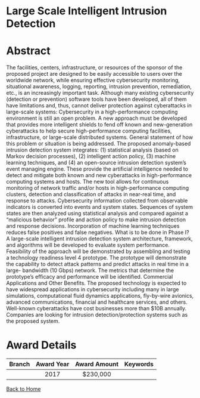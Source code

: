 
Large Scale Intelligent Intrusion Detection
===========================================

# Abstract


The facilities, centers, infrastructure, or resources of the sponsor of the proposed project are designed to be easily accessible to users over the worldwide network, while ensuring effective cybersecurity monitoring, situational awareness, logging, reporting, intrusion prevention, remediation, etc., is an increasingly important task. Although many existing cybersecurity (detection or prevention) software tools have been developed, all of them have limitations and, thus, cannot deliver protection against cyberattacks in large-scale systems: Cybersecurity in a high-performance computing environment is still an open problem. A new approach must be developed that provides more intelligent shields to fend off known and new-generation cyberattacks to help secure high-performance computing facilities, infrastructure, or large-scale distributed systems. General statement of how this problem or situation is being addressed. The proposed anomaly-based intrusion detection system integrates: (1) statistical analysis (based on Markov decision processes), (2) intelligent action policy, (3) machine learning techniques, and (4) an open-source intrusion detection system’s event managing engine. These provide the artificial intelligence needed to detect and mitigate both known and new cyberattacks in high-performance computing systems and hosts. The new tool allows for continuous monitoring of network traffic and/or hosts in high-performance computing clusters, detection and classification of attacks in near-real time, and response to attacks. Cybersecurity information collected from observable indicators is converted into events and system states. Sequences of system states are then analyzed using statistical analysis and compared against a “malicious behavior” profile and action policy to make intrusion detection and response decisions. Incorporation of machine learning techniques reduces false positives and false negatives. What is to be done in Phase I? A large-scale intelligent intrusion detection system architecture, framework, and algorithms will be developed to evaluate system performance. Feasibility of the approach will be demonstrated by assembling and testing a technology readiness level 4 prototype. The prototype will demonstrate the capability to detect attack patterns and predict attacks in real time in a large- bandwidth (10 Gbps) network. The metrics that determine the prototype’s efficacy and performance will be identified. Commercial Applications and Other Benefits. The proposed technology is expected to have widespread applications in cybersecurity including many in large simulations, computational fluid dynamics applications, fly-by-wire avionics, advanced communications, financial and healthcare services, and others. Well-known cyberattacks have cost businesses more than $10B annually. Companies are looking for intrusion detection/protection systems such as the proposed system.  

# Award Details

|Branch|Award Year|Award Amount|Keywords|
| :---: | :---: | :---: | :---: |
||2017|$230,000||
  
  


[Back to Home](https://github.com/chrischow/dod_sbir_awards/Reports/JT/#1)